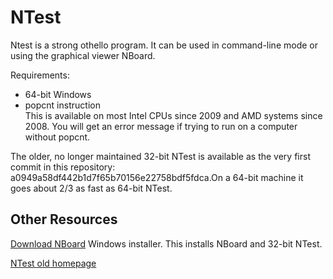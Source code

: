 # NTest
Ntest is a strong othello program. It can be used in command-line mode or using the graphical viewer NBoard.

Requirements:

* 64-bit Windows
* popcnt instruction  
This is available on most Intel CPUs since 2009 and AMD systems since 2008. You will get an error message if trying to run on a computer without popcnt.

The older, no longer maintained 32-bit NTest is available as the very first commit in this repository: a0949a58df442b1d7f65b70156e22758bdf5fdca.On a 64-bit machine it goes about 2/3 as fast as 64-bit NTest.

## Other Resources
[Download NBoard](http://othellogateway.com/ntest/Ntest/NBoardSetup.msi) Windows installer. This installs NBoard and 32-bit NTest.

[NTest old homepage](http://othellogateway.com/ntest/Ntest/)

